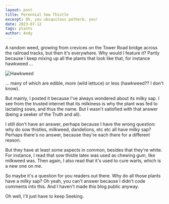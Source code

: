 ```yaml
---
layout: post
title: Perennial Sow Thistle
excerpt: Oh, you ubiquitous potherb, you!
date: 2023-07-12
tags: plants
author: Andy
---
```


A random weed, growing from crevices on the Tower Road bridge across the railroad tracks, but then it's everywhere. Why would I feature it? Partly because I keep mixing up all the plants that look like that, for instance hawkweed ...

<img src="/hawkweed.jpg" alt="Hawkweed">

... many of which are edible, more (wild lettuce) or less (hawkweed?? I don't know).

But mainly, I posted it because I've always wondered about its milky sap. I see from the trusted internet that its milkiness is why the plant was fed to lactating sows, and thus the name. But I wasn't satisfied with that answer (being a seeker of the Truth and all).

I still don't have an answer, perhaps because I have the wrong question: why do sow thistles, milkweed, dandelions, etc etc all have milky sap?  Perhaps there's no answer, because they're each there for a different reason.

But they have at least some aspects in common, besides that they're white. For instance, I read that sow thistle latex was used as chewing gum, like milkweed was. Then again, I also read that it's used to cure warts, which is a new one on me.

So maybe it's a question for you readers out there. Why do all those plants have a milky sap? Oh yeah, you can't answer because I didn't code comments into this. And I haven't made this blog public anyway.

Oh well, I'll just have to keep Seeking.

